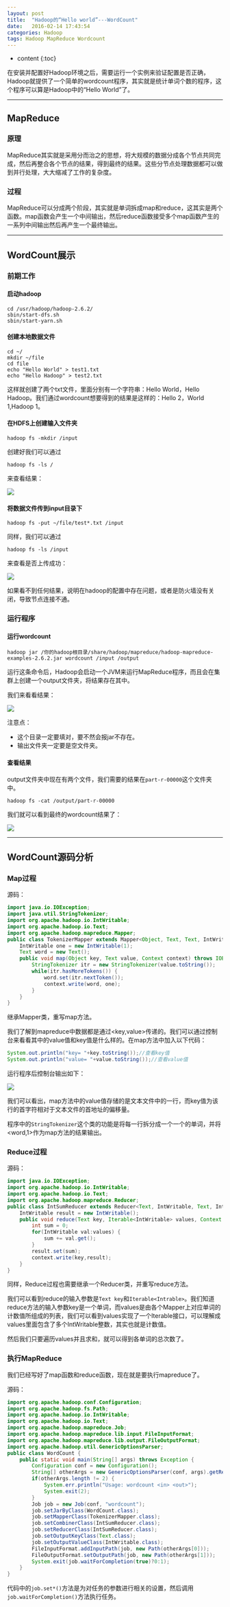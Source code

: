 ```yaml
---
layout: post
title:  "Hadoop的“Hello world”---WordCount"
date:   2016-02-14 17:43:54
categories: Hadoop
tags: Hadoop MapReduce Wordcount
---
```


* content
{:toc}

在安装并配置好Hadoop环境之后，需要运行一个实例来验证配置是否正确，Hadoop就提供了一个简单的wordcount程序，其实就是统计单词个数的程序，这个程序可以算是Hadoop中的“Hello World”了。

----------

## MapReduce

### 原理	
	
MapReduce其实就是采用分而治之的思想，将大规模的数据分成各个节点共同完成，然后再整合各个节点的结果，得到最终的结果。这些分节点处理数据都可以做到并行处理，大大缩减了工作的复杂度。

### 过程

MapReduce可以分成两个阶段，其实就是单词拆成map和reduce，这其实是两个函数。map函数会产生一个中间输出，然后reduce函数接受多个map函数产生的一系列中间输出然后再产生一个最终输出。

----------

## WordCount展示

### 前期工作
 
#### 启动hadoop

	cd /usr/hadoop/hadoop-2.6.2/
	sbin/start-dfs.sh
	sbin/start-yarn.sh

#### 创建本地数据文件

	cd ~/
	mkdir ~/file
	cd file
	echo "Hello World" > test1.txt
	echo "Hello Hadoop" > test2.txt
	
这样就创建了两个txt文件，里面分别有一个字符串：Hello World，Hello Hadoop。我们通过wordcount想要得到的结果是这样的：Hello 2，World 1,Hadoop 1。

#### 在HDFS上创建输入文件夹

	hadoop fs -mkdir /input

创建好我们可以通过

	hadoop fs -ls /

来查看结果：

![](http://i.imgur.com/YV2H4DO.png)

#### 将数据文件传到input目录下

	hadoop fs -put ~/file/test*.txt /input

同样，我们可以通过

	hadoop fs -ls /input 

来查看是否上传成功：

![](http://i.imgur.com/awhu8Nl.png)

如果看不到任何结果，说明在hadoop的配置中存在问题，或者是防火墙没有关闭，导致节点连接不通。

### 运行程序

#### 运行wordcount

	hadoop jar /你的hadoop根目录/share/hadoop/mapreduce/hadoop-mapreduce-examples-2.6.2.jar wordcount /input /output

运行这条命令后，Hadoop会启动一个JVM来运行MapReduce程序，而且会在集群上创建一个output文件夹，将结果存在其中。

我们来看看结果：

![](http://i.imgur.com/u6NRid3.png)

注意点：

- 这个目录一定要填对，要不然会报jar不存在。
- 输出文件夹一定要是空文件夹。

#### 查看结果

output文件夹中现在有两个文件，我们需要的结果在`part-r-00000`这个文件夹中。

	hadoop fs -cat /output/part-r-00000

我们就可以看到最终的wordcount结果了：

![](http://i.imgur.com/oqLlB3c.png)

----------

## WordCount源码分析

### Map过程

源码：

```java
import java.io.IOException;
import java.util.StringTokenizer;
import org.apache.hadoop.io.IntWritable;
import org.apache.hadoop.io.Text;
import org.apache.hadoop.mapreduce.Mapper;
public class TokenizerMapper extends Mapper<Object, Text, Text, IntWritable> {
	IntWritable one = new IntWritable(1);
	Text word = new Text();
	public void map(Object key, Text value, Context context) throws IOException,InterruptedException {
		StringTokenizer itr = new StringTokenizer(value.toString());
		while(itr.hasMoreTokens()) {
			word.set(itr.nextToken());
			context.write(word, one);
		}
	}
}
```

继承Mapper类，重写map方法。

我们了解到mapreduce中数据都是通过<key,value>传递的。我们可以通过控制台来看看其中的value值和key值是什么样的。在map方法中加入以下代码：

```java
System.out.println("key= "+key.toString());//查看key值
System.out.println("value= "+value.toString());//查看value值
```
运行程序后控制台输出如下：

![](http://i.imgur.com/1KFbxVu.png)

我们可以看出，map方法中的value值存储的是文本文件中的一行，而key值为该行的首字符相对于文本文件的首地址的偏移量。

程序中的`StringTokenizer`这个类的功能是将每一行拆分成一个一个的单词，并将<word,1>作为map方法的结果输出。

### Reduce过程

源码：

```java
import java.io.IOException;
import org.apache.hadoop.io.IntWritable;
import org.apache.hadoop.io.Text;
import org.apache.hadoop.mapreduce.Reducer;
public class IntSumReducer extends Reducer<Text, IntWritable, Text, IntWritable> {
	IntWritable result = new IntWritable();
	public void reduce(Text	key, Iterable<IntWritable> values, Context context) throws IOException,InterruptedException {
		int sum = 0;
		for(IntWritable val:values) {
			sum += val.get();
		}
		result.set(sum);
		context.write(key,result);
	}
}
```

同样，Reduce过程也需要继承一个Reducer类，并重写reduce方法。

我们可以看到reduce的输入参数是`Text key`和`Iterable<Intrable>`。我们知道reduce方法的输入参数key是一个单词，而values是由各个Mapper上对应单词的计数值所组成的列表，我们可以看到values实现了一个Iterable接口，可以理解成values里面包含了多个IntWritable整数，其实也就是计数值。

然后我们只要遍历values并且求和，就可以得到各单词的总次数了。

### 执行MapReduce

我们已经写好了map函数和reduce函数，现在就是要执行mapreduce了。

源码：

```java
import org.apache.hadoop.conf.Configuration;
import org.apache.hadoop.fs.Path;
import org.apache.hadoop.io.IntWritable;
import org.apache.hadoop.io.Text;
import org.apache.hadoop.mapreduce.Job;
import org.apache.hadoop.mapreduce.lib.input.FileInputFormat;
import org.apache.hadoop.mapreduce.lib.output.FileOutputFormat;
import org.apache.hadoop.util.GenericOptionsParser;
public class WordCount {
	public static void main(String[] args) throws Exception {
		Configuration conf = new Configuration();
		String[] otherArgs = new GenericOptionsParser(conf, args).getRemainingArgs();
		if(otherArgs.length != 2) {
			System.err.println("Usage: wordcount <in> <out>");
			System.exit(2);
		}
		Job job = new Job(conf, "wordcount");
		job.setJarByClass(WordCount.class);
		job.setMapperClass(TokenizerMapper.class);
		job.setCombinerClass(IntSumReducer.class);
		job.setReducerClass(IntSumReducer.class);
		job.setOutputKeyClass(Text.class);
		job.setOutputValueClass(IntWritable.class);
		FileInputFormat.addInputPath(job, new Path(otherArgs[0]));
		FileOutputFormat.setOutputPath(job, new Path(otherArgs[1]));
		System.exit(job.waitForCompletion(true)?0:1);
	} 
}
```

代码中的`job.set*()`方法是为对任务的参数进行相关的设置，然后调用`job.waitForCompletion()`方法执行任务。